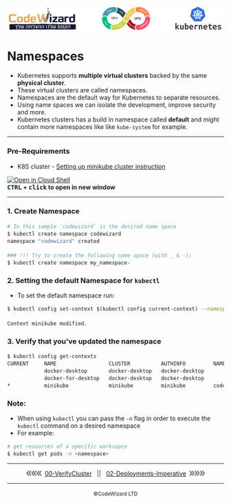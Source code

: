 ![](../../resources/k8s-logos.png)

# Namespaces

- Kubernetes supports **multiple virtual clusters** backed by the same **physical cluster**.
- These virtual clusters are called namespaces.
- Namespaces are the default way for Kubernetes to separate resources.
- Using name spaces we can isolate the development, improve security and more.
- Kubernetes clusters has a build in namespace called **default** and might contain more namespaces like like `kube-system` for example.

---
### Pre-Requirements
- K8S cluster - <a href="../00-VerifyCluster">Setting up minikube cluster instruction</a>

[![Open in Cloud Shell](https://gstatic.com/cloudssh/images/open-btn.svg)](https://console.cloud.google.com/cloudshell/editor?cloudshell_git_repo=https://github.com/nirgeier/KubernetesLabs)  
**<kbd>CTRL</kbd> + <kbd>click</kbd> to open in new window**

---

### 1. Create Namespace

```sh
# In this sample `codewizard` is the desired name space
$ kubectl create namespace codewizard
namespace "codewizard" created

### !!! Try to create the following name space (with _ & -):
$ kubectl create namespace my_namespace-
```

### 2. Setting the default Namespace for `kubectl`

- To set the default namespace run:

```sh
$ kubectl config set-context $(kubectl config current-context) --namespace=codewizard

Context minikube modified.
```

### 3. Verify that you've updated the namespace

```sh
$ kubectl config get-contexts
CURRENT     NAME                 CLUSTER          AUTHINFO         NAMESPACE
            docker-desktop       docker-desktop   docker-desktop
            docker-for-desktop   docker-desktop   docker-desktop
*           minikube             minikube         minikube         codewizard
```

### Note:

- When using `kubectl` you can pass the `-n` flag in order to execute the `kubectl` command on a desired namespace
- For example:

```sh
# get resources of a specific worksapce
$ kubectl get pods -n <namespace>
```

---

<div align="center">  
    <img src="../../resources/prev.png"><img src="../../resources/prev.png"><img src="../../resources/prev.png">&nbsp;
    <a class="btn btn-success" href="../00-VerifyCluster">00-VerifyCluster</a>
    &nbsp;&nbsp;||&nbsp;&nbsp;
    <a href="../02-Deployments-Imperative">02-Deployments-Imperative</a>
    &nbsp;<img src="../../resources/next.png"><img src="../../resources/next.png"><img src="../../resources/next.png">
    <br/>
</div>

---

<div align="center">  
    <small>&copy;CodeWizard LTD</small>
</div>
